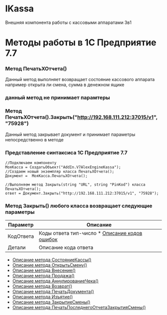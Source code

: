 # IKassa
Внешняя компонента работы с кассовыми аппаратами 3в1

# Методы работы в 1С Предприятие 7.7

### Метод  ПечатьХОтчета()

Данный метод выполняет возвращает состояние кассового аппарата 
например открыта ли смена, сумма в денежном ящике

### данный метод не принимает парамтеры

### Метод  ПечатьХОтчета().Закрыть("http://192.168.111.212:37015/v1", "75928")
Данный метод закрывает документ и принимает параметры непосредственно в методе 

### Представление синтаксиса 1С Предприятие 7.7

```1C
//Подключаем компоненту
МояКасса = СоздатьОбъект("AddIn.V7AlexEngineKassa");
//Создаем новый экземпляр класса ПечатьХОтчета();	
Документ =  МояКасса.ПечатьХОтчета();

//Выполняем метод Закрыть(string "URL", string "PinKod") класса ПечатьХОтчета();
ответ = Документ.Закрыть("http://192.168.111.212:37015/v1", "75928");

```

### Метод Закрыть() любого класса возвращает следующие параметры

Параметр | Описание
---|---
КодОтвета | Коды ответа тип-число * [Описание кодов ошибок](./resultCode.md)
Детали |  Описание кода ответа 

* [Описание метода СостояниеКассы()](./README_OTHER_INFO.md)
* [Описание метода ОткрытьСмену()](./README_OPEN_SHIFT.md)
* [Описание метода Внесение()](./README_DEPOSIT.md)
* [Описание метода Продажа()](./README_SALE.md)
* [Описание метода АннулированиеЧека()](./README_ROLLBACK_CHECK.md)
* [Описание метода Возврат()](./README_MoneyBack.md)
* [Описание метода ПечатьДокумента()](./README_PRINT.md)
* [Описание метода Изъятие()](./README_WITHDRAW.md)
* [Описание метода ЗакрытиеСмены()](./README_CLOSE_SHIFT.md)
* [Описание метода ПечатьПоследнегоОтчетаЗакрытияСмены()](./README_PRINT_Z_REPORT.md)
